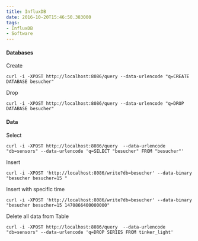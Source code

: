 ```yaml
---
title: InfluxDB
date: 2016-10-20T15:46:50.383000
tags: 
- InfluxDB
- Software
---
```



#### Databases

Create

    curl -i -XPOST http://localhost:8086/query --data-urlencode "q=CREATE DATABASE besucher"

Drop

    curl -i -XPOST http://localhost:8086/query --data-urlencode "q=DROP DATABASE besucher"

#### Data

Select

    curl -i -XPOST http://localhost:8086/query  --data-urlencode "db=sensors" --data-urlencode 'q=SELECT "besucher" FROM "besucher"'

Insert

    curl -i -XPOST 'http://localhost:8086/write?db=besucher' --data-binary "besucher besucher=15 "

Insert with specific time

    curl -i -XPOST 'http://localhost:8086/write?db=besucher' --data-binary "besucher besucher=15 1470866400000000"

Delete all data from Table

    curl -i -XPOST http://localhost:8086/query  --data-urlencode "db=sensors" --data-urlencode 'q=DROP SERIES FROM tinker_light'
